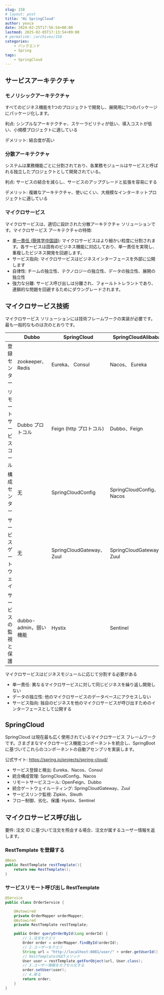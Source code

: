 ```yaml
---
slug: 158
# layout: post
title: 'Hi SpringCloud'
author: yexca
date: 2024-02-25T17:56:54+08:00
lastmod: 2025-02-05T17:13:54+09:00
# permalink: /archives/158
categories:
    - バックエンド
    - Spring
tags:
    - SpringCloud
--- 
```


## サービスアーキテクチャ

### モノリシックアーキテクチャ

すべてのビジネス機能を1つのプロジェクトで開発し、展開用に1つのパッケージにパッケージ化します。

利点: シンプルなアーキテクチャ、スケーラビリティが低い、導入コストが低い、小規模プロジェクトに適している

デメリット: 結合度が高い

### 分散アーキテクチャ

システムは業務機能ごとに分割されており、各業務モジュールはサービスと呼ばれる独立したプロジェクトとして開発されている。

利点: サービスの結合を減らし、サービスのアップグレードと拡張を容易にする

デメリット: 複雑なアーキテクチャ、使いにくい、大規模なインターネットプロジェクトに適している

### マイクロサービス

マイクロサービスは、適切に設計された分散アーキテクチャ ソリューションです。マイクロサービス アーキテクチャの特徴:

* [単一責任 (簡体字中国語)](https://blog.yexca.net/archives/93#%E9%9D%A2%E5%90%91%E5%AF%B9%E8%B1%A1%E8%AE%BE%E8%AE%A1%E5%8E%9F%E5%88%99): マイクロサービスはより細かい粒度に分割されます。各サービスは固有のビジネス機能に対応しており、単一責任を実現し、重複したビジネス開発を回避します。
* サービス指向: マイクロサービスはビジネスインターフェースを外部に公開します
* 自律性: チームの独立性、テクノロジーの独立性、データの独立性、展開の独立性
* 強力な分離: サービス呼び出しは分離され、フォールトトレラントであり、連鎖的な問題を回避するためにダウングレードされます。

## マイクロサービス技術

マイクロサービス ソリューションには技術フレームワークの実装が必要です。最も一般的なものは次のとおりです。

|                        | Dubbo                 | SpringCloud               | SpringCloudAlibaba        |
| ---------------------- | --------------------- | ------------------------- | ------------------------- |
| 登録センター           | zookeeper、 Redis     | Eureka、 Consul           | Nacos、 Eureka            |
| リモートサービスコール | Dubbo プロトコル      | Feign (http プロトコル)   | Dubbo、Feign              |
| 構成センター           | 无                    | SpringCloudConfig         | SpringCloudConfig、 Nacos |
| サービスゲートウェイ   | 无                    | SpringCloudGateway、 Zuul | SpringCloudGateway、 Zuul |
| サービスの監視と保護   | dubbo-admin，弱い機能 | Hystix                    | Sentinel                  |

マイクロサービスはビジネスモジュールに応じて分割する必要がある

* 単一責任: 異なるマイクロサービスに対して同じビジネスを繰り返し開発しない
* データの独立性: 他のマイクロサービスのデータベースにアクセスしない
* サービス指向: 独自のビジネスを他のマイクロサービスが呼び出すためのインターフェースとして公開する

## SpringCloud

SpringCloud は現在最も広く使用されているマイクロサービス フレームワークです。さまざまなマイクロサービス機能コンポーネントを統合し、SpringBoot に基づいてこれらのコンポーネントの自動アセンブリを実装します。

公式サイト: <https://spring.io/projects/spring-cloud/>

* サービス登録と検出: Eureka、Nacos、Consul
* 統合構成管理: SpringCloudConfig、Nacos
* リモートサービスコール: OpenFeign、Dubbo
* 統合ゲートウェイルーティング: SpringCloudGateway、Zuul
* サービスリンク監視: Zipkin、Sleuth
* フロー制御、劣化、保護: Hystix、Sentinel

## マイクロサービス呼び出し

要件: 注文 ID に基づいて注文を照会する場合、注文が属するユーザー情報を返します。

### RestTemplate を登録する

```java
@Bean
public RestTemplate restTemplate(){
    return new RestTemplate();
}
```

### サービスリモート呼び出し RestTemplate

```java
@Service
public class OrderService {

    @Autowired
    private OrderMapper orderMapper;
    @Autowired
    private RestTemplate restTemplate;

    public Order queryOrderById(Long orderId) {
        // 1.注文をクエリ
        Order order = orderMapper.findById(orderId);
        // 2.ユーザーをクエリ
        String url = "http://localhost:8081/user/" + order.getUserId();
        // RestTemplateのGETメソッド
        User user = restTemplate.getForObject(url, User.class);
        // 3.ユーザー情報をカプセル化する
        order.setUser(user);
        // 4.戻る
        return order;
    }
}
```
